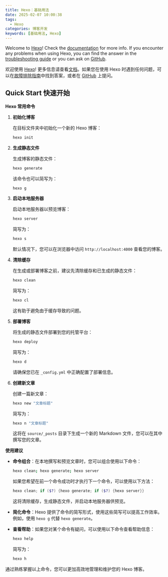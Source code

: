 ```yaml
---
title: Hexo：基础用法
date: 2025-02-07 10:00:38
tags:
  - Hexo
categories: 博客开发
keywords: [基础用法, Hexo]
---
```



Welcome to [Hexo](https://hexo.io/)!  Check the [documentation](https://hexo.io/docs/) for more info. If you encounter any problems when using Hexo, you can find the answer in the [troubleshooting guide](https://hexo.io/docs/troubleshooting.html) or you can ask on [GitHub](https://github.com/hexojs/hexo/issues).

欢迎使用 [Hexo](https://hexo.io/)! 更多信息请查看[文档](https://hexo.io/docs/)。如果您在使用 Hexo 时遇到任何问题，可以在[故障排除指南](https://hexo.io/docs/troubleshooting.html)中找到答案，或者在 [GitHub](https://github.com/hexojs/hexo/issues) 上提问。

## Quick Start 快速开始


**Hexo 常用命令**

1. **初始化博客**

   在目标文件夹中初始化一个新的 Hexo 博客：

   ```bash
   hexo init
   ```

2. **生成静态文件**

   生成博客的静态文件：

   ```bash
   hexo generate
   ```

   该命令也可以简写为：

   ```bash
   hexo g
   ```

3. **启动本地服务器**

   启动本地服务器以预览博客：

   ```bash
   hexo server
   ```

   简写为：

   ```bash
   hexo s
   ```

   默认情况下，您可以在浏览器中访问 `http://localhost:4000` 查看您的博客。

4. **清除缓存**

   在生成或部署博客之前，建议先清除缓存和已生成的静态文件：

   ```bash
   hexo clean
   ```

   简写为：

   ```bash
   hexo cl
   ```

   这有助于避免由于缓存导致的问题。

5. **部署博客**

   将生成的静态文件部署到您的托管平台：

   ```bash
   hexo deploy
   ```

   简写为：

   ```bash
   hexo d
   ```

   请确保您已在 `_config.yml` 中正确配置了部署信息。

6. **创建新文章**

   创建一篇新文章：

   ```bash
   hexo new "文章标题"
   ```

   简写为：

   ```bash
   hexo n "文章标题"
   ```

   这将在 `source/_posts` 目录下生成一个新的 Markdown 文件，您可以在其中撰写您的文章。

**使用建议**

- **命令组合**：在本地撰写和预览文章时，您可以组合使用以下命令：

  ```bash
  hexo clean; hexo generate; hexo server
  ```

    如果您希望在前一个命令成功时才执行下一个命令，可以使用以下方法：

    ```powershell
    hexo clean; if ($?) {hexo generate; if ($?) {hexo server}}
    ```

  这将清除缓存，生成静态文件，并启动本地服务器供预览。

- **简化命令**：Hexo 提供了命令的简写形式，使用这些简写可以提高工作效率。例如，使用 `hexo g` 代替 `hexo generate`。

- **查看帮助**：如果您对某个命令有疑问，可以使用以下命令查看帮助信息：

  ```bash
  hexo help
  ```

  简写为：

  ```bash
  hexo h
  ```

通过熟练掌握以上命令，您可以更加高效地管理和维护您的 Hexo 博客。 

